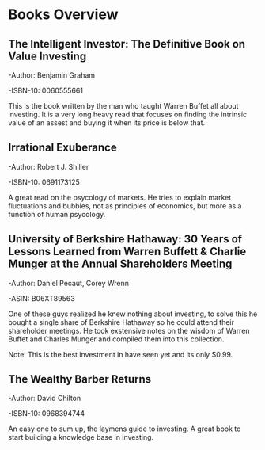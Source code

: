 # Books Overview  

## The Intelligent Investor: The Definitive Book on Value Investing  

-Author: Benjamin Graham  

-ISBN-10: 0060555661  

This is the book written by the man who taught Warren Buffet all about investing. It is a very long heavy read that focuses on finding the intrinsic value of an assest and buying it when its price is below that.  

## Irrational Exuberance  

-Author: Robert J. Shiller  

-ISBN-10: 0691173125  

A great read on the psycology of markets. He tries to explain market fluctuations and bubbles, not as principles of economics, but more as a function of human psycology.  

## University of Berkshire Hathaway: 30 Years of Lessons Learned from Warren Buffett & Charlie Munger at the Annual Shareholders Meeting  

-Author: Daniel Pecaut, Corey Wrenn  

-ASIN: B06XT89563  

One of these guys realized he knew nothing about investing, to solve this he bought a single share of Berkshire Hathaway so he could attend their shareholder meetings. He took exstensive notes on the wisdom of Warren Buffet and Charles Munger and compiled them into this collection.  

Note: This is the best investment in have seen yet and its only $0.99.  

## The Wealthy Barber Returns  

-Author: David Chilton

-ISBN-10: 0968394744  

An easy one to sum up, the laymens guide to investing.  A great book to start building a knowledge base in investing.  

